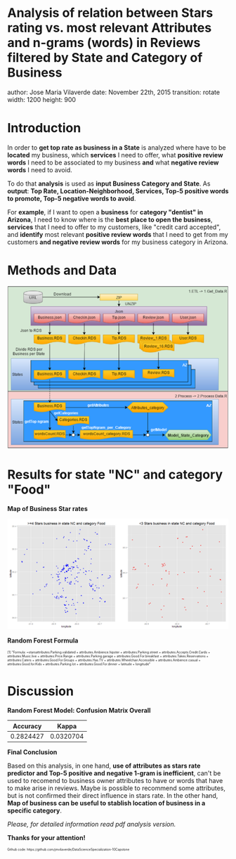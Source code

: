 Analysis of relation between Stars rating vs. most relevant Attributes and n-grams (words) in Reviews filtered by State and Category of Business
========================================================
author: Jose Maria Vilaverde
date: November 22th, 2015
transition: rotate
width: 1200
height: 900

Introduction
========================================================

In order to **get top rate as business in a State** is analyzed where have to be **located** my business, which **services** I need to offer, what **positive review words** I need to be associated to my business **and** what **negative review words** I need to avoid.

To do that **analysis** is used as **input Business Category and State**. As **output**: **Top Rate, Location-Neighborhood, Services, Top-5 positive words to promote, Top-5 negative words to avoid**.

For **example**, if I want to open a **business** for **category "dentist" in Arizona**, I need to know where is the **best place to open the business**, **services** that I need to offer to my customers, like "credit card accepted", and **identify** most relevant **positive review words** that I need to get from my customers **and negative review words** for my business category in Arizona.

Methods and Data
========================================================

![alt text](MethodsAndData.png)

Results for state "NC" and category "Food"
========================================================
<style>

p#myPara{
  font-size: 0.5em;
}

</style>

**Map of Business Star rates**

![plot of chunk mapBusiness](Presentation-figure/mapBusiness-1.png) 

**Random Forest Formula**
<p id="myPara">
[1] "Formula: ~starsattributes.Parking.validated + attributes.Ambience.hipster + attributes.Parking.street + attributes.Accepts.Credit.Cards + attributes.Music.live + attributes.Price.Range + attributes.Parking.garage + attributes.Good.For.breakfast + attributes.Takes.Reservations + attributes.Caters + attributes.Good.For.Groups + attributes.Has.TV + attributes.Wheelchair.Accessible + attributes.Ambience.casual + attributes.Good.for.Kids + attributes.Parking.lot + attributes.Good.For.dinner + latitude + longitude"
</p>

Discussion
========================================================
<style>

p#myPara{
  font-size: 0.5em;
}

</style>

**Random Forest Model: Confusion Matrix Overall**


Accuracy | Kappa
---------|-------
0.2824427 | 0.0320704

**Final Conclusion**

Based on this analysis, in one hand, **use of attributes as stars rate predictor and Top-5 positive and negative 1-gram is inefficient**, can't be used to recomend to business owner attributes to have or words that have to make arise in reviews. Maybe is possible to recommend some attributes, but is not confirmed their direct influence in stars rate. In the other hand,  **Map of business can be useful to stablish location of business in a specific category**.

_Please, for detailed information read pdf analysis version._

**Thanks for your attention!**

<p id="myPara">Github code: https://github.com/jmvilaverde/DataScienceSpecialization-10Capstone</p>

